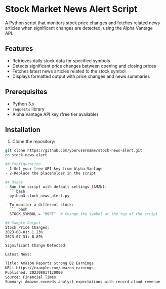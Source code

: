 # Stock Market News Alert Script

A Python script that monitors stock price changes and fetches related news articles when significant changes are detected, using the Alpha Vantage API.

## Features

- Retrieves daily stock data for specified symbols
- Detects significant price changes between opening and closing prices
- Fetches latest news articles related to the stock symbol
- Displays formatted output with price changes and news summaries

## Prerequisites

- Python 3.x
- `requests` library
- Alpha Vantage API key (free tier available)

## Installation

1. Clone the repository:
```bash
git clone https://github.com/yourusername/stock-news-alert.git
cd stock-news-alert

## Configuration
- 1-Get your free API key from Alpha Vantage
- 2-Replace the placeholder in the script

## Usage
- Run the script with default settings (AMZN):  
  ```bash
  python3 stock_news_alert.py

- To monitor a different stock:
  ``` bash
  STOCK_SYMBOL = "MSFT"  # Change the symbol at the top of the script

## Sample Output
Stock Price Changes:
2023-08-01: 1.23%
2023-07-31: 0.89%

Significant Change Detected!

Latest News:

Title: Amazon Reports Strong Q2 Earnings
URL: https://example.com/amazon-earnings
Published: 20230801T120000
Source: Financial Times
Summary: Amazon exceeds analyst expectations with record cloud revenue...

